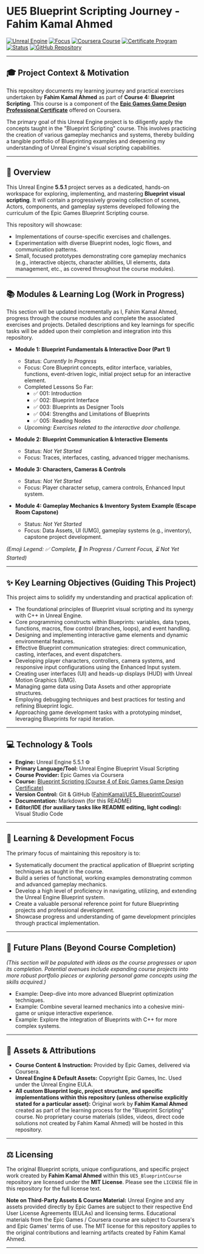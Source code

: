 # UE5 Blueprint Scripting Journey - Fahim Kamal Ahmed

[![Unreal Engine](https://img.shields.io/badge/Unreal%20Engine-5.5.1-blueviolet)](https://www.unrealengine.com/)
[![Focus](https://img.shields.io/badge/Focus-Blueprint%20Scripting-blue)](https://dev.epicgames.com/documentation/en-us/unreal-engine/blueprints-visual-scripting-in-unreal-engine)
[![Coursera Course](https://img.shields.io/badge/Coursera-Blueprint%20Scripting%20(Course%204)-0056D2?logo=coursera)](https://www.coursera.org/learn/blueprint-scripting?specialization=epic-games-game-design-professional-certificate)
[![Certificate Program](https://img.shields.io/badge/Coursera-Epic%20Games%20Game%20Design%20Certificate-0056D2?logo=coursera)](https://www.coursera.org/professional-certificates/epic-games-game-design-professional-certificate#courses)
[![Status](https://img.shields.io/badge/Status-In%20Progress-yellow)](./)
[![GitHub Repository](https://img.shields.io/badge/GitHub-View%20Repository-blue?logo=github)](https://github.com/FahimKamal/UE5_BlueprintCourse)

---

## 🎓 Project Context & Motivation

This repository documents my learning journey and practical exercises undertaken by **Fahim Kamal Ahmed** as part of **Course 4: Blueprint Scripting**. This course is a component of the **[Epic Games Game Design Professional Certificate](https://www.coursera.org/professional-certificates/epic-games-game-design-professional-certificate#courses)** offered on Coursera.

The primary goal of this Unreal Engine project is to diligently apply the concepts taught in the "Blueprint Scripting" course. This involves practicing the creation of various gameplay mechanics and systems, thereby building a tangible portfolio of Blueprinting examples and deepening my understanding of Unreal Engine's visual scripting capabilities.

---

## 🎯 Overview

This Unreal Engine **5.5.1** project serves as a dedicated, hands-on workspace for exploring, implementing, and mastering **Blueprint visual scripting**. It will contain a progressively growing collection of scenes, Actors, components, and gameplay systems developed following the curriculum of the Epic Games Blueprint Scripting course.

This repository will showcase:
*   Implementations of course-specific exercises and challenges.
*   Experimentation with diverse Blueprint nodes, logic flows, and communication patterns.
*   Small, focused prototypes demonstrating core gameplay mechanics (e.g., interactive objects, character abilities, UI elements, data management, etc., as covered throughout the course modules).

---

## 📚 Modules & Learning Log (Work in Progress)

This section will be updated incrementally as I, Fahim Kamal Ahmed, progress through the course modules and complete the associated exercises and projects. Detailed descriptions and key learnings for specific tasks will be added upon their completion and integration into this repository.

*   **Module 1: Blueprint Fundamentals & Interactive Door (Part 1)**
    *   Status: *Currently In Progress*
    *   Focus: Core Blueprint concepts, editor interface, variables, functions, event-driven logic, initial project setup for an interactive element.
    *   Completed Lessons So Far:
        *   ✅ 001: Introduction
        *   ✅ 002: Blueprint Interface
        *   ✅ 003: Blueprints as Designer Tools
        *   ✅ 004: Strengths and Limitations of Blueprints
        *   ✅ 005: Reading Nodes
    *   *Upcoming: Exercises related to the interactive door challenge.*

*   **Module 2: Blueprint Communication & Interactive Elements**
    *   Status: *Not Yet Started*
    *   Focus: Traces, interfaces, casting, advanced trigger mechanisms.

*   **Module 3: Characters, Cameras & Controls**
    *   Status: *Not Yet Started*
    *   Focus: Player character setup, camera controls, Enhanced Input system.

*   **Module 4: Gameplay Mechanics & Inventory System Example (Escape Room Capstone)**
    *   Status: *Not Yet Started*
    *   Focus: Data Assets, UI (UMG), gameplay systems (e.g., inventory), capstone project development.

*(Emoji Legend: ✅ Complete, 🔄 In Progress / Current Focus, ⏳ Not Yet Started)*

---

## ✨ Key Learning Objectives (Guiding This Project)

This project aims to solidify my understanding and practical application of:
*   The foundational principles of Blueprint visual scripting and its synergy with C++ in Unreal Engine.
*   Core programming constructs within Blueprints: variables, data types, functions, macros, flow control (branches, loops), and event handling.
*   Designing and implementing interactive game elements and dynamic environmental features.
*   Effective Blueprint communication strategies: direct communication, casting, interfaces, and event dispatchers.
*   Developing player characters, controllers, camera systems, and responsive input configurations using the Enhanced Input system.
*   Creating user interfaces (UI) and heads-up displays (HUD) with Unreal Motion Graphics (UMG).
*   Managing game data using Data Assets and other appropriate structures.
*   Employing debugging techniques and best practices for testing and refining Blueprint logic.
*   Approaching game development tasks with a prototyping mindset, leveraging Blueprints for rapid iteration.

---

## 💻 Technology & Tools

*   **Engine:** Unreal Engine 5.5.1 ⚙️
*   **Primary Language/Tool:** Unreal Engine Blueprint Visual Scripting
*   **Course Provider:** Epic Games via Coursera
*   **Course:** [Blueprint Scripting (Course 4 of Epic Games Game Design Certificate)](https://www.coursera.org/learn/blueprint-scripting?specialization=epic-games-game-design-professional-certificate)
*   **Version Control:** Git & GitHub ([FahimKamal/UE5_BlueprintCourse](https://github.com/FahimKamal/UE5_BlueprintCourse))
*   **Documentation:** Markdown (for this README)
*   **Editor/IDE (for auxiliary tasks like README editing, light coding):** Visual Studio Code

---

## 🌱 Learning & Development Focus

The primary focus of maintaining this repository is to:
*   Systematically document the practical application of Blueprint scripting techniques as taught in the course.
*   Build a series of functional, working examples demonstrating common and advanced gameplay mechanics.
*   Develop a high level of proficiency in navigating, utilizing, and extending the Unreal Engine Blueprint system.
*   Create a valuable personal reference point for future Blueprinting projects and professional development.
*   Showcase progress and understanding of game development principles through practical implementation.

---

## 🔮 Future Plans (Beyond Course Completion)

*(This section will be populated with ideas as the course progresses or upon its completion. Potential avenues include expanding course projects into more robust portfolio pieces or exploring personal game concepts using the skills acquired.)*

*   Example: Deep-dive into more advanced Blueprint optimization techniques.
*   Example: Combine several learned mechanics into a cohesive mini-game or unique interactive experience.
*   Example: Explore the integration of Blueprints with C++ for more complex systems.

---

## 📜 Assets & Attributions

*   **Course Content & Instruction:** Provided by Epic Games, delivered via Coursera.
*   **Unreal Engine & Default Assets:** Copyright Epic Games, Inc. Used under the Unreal Engine EULA.
*   **All custom Blueprint logic, project structure, and specific implementations within this repository (unless otherwise explicitly stated for a particular asset):** Original work by **Fahim Kamal Ahmed** created as part of the learning process for the "Blueprint Scripting" course. No proprietary course materials (slides, videos, direct code solutions not created by Fahim Kamal Ahmed) will be hosted in this repository.

---

## ⚖️ Licensing

The original Blueprint scripts, unique configurations, and specific project work created by **Fahim Kamal Ahmed** within this `UE5_BlueprintCourse` repository are licensed under the **MIT License**. Please see the `LICENSE` file in this repository for the full license text.

**Note on Third-Party Assets & Course Material:**
Unreal Engine and any assets provided directly by Epic Games are subject to their respective End User License Agreements (EULAs) and licensing terms. Educational materials from the Epic Games / Coursera course are subject to Coursera's and Epic Games' terms of use. The MIT license for this repository applies to the original contributions and learning artifacts created by Fahim Kamal Ahmed.

---